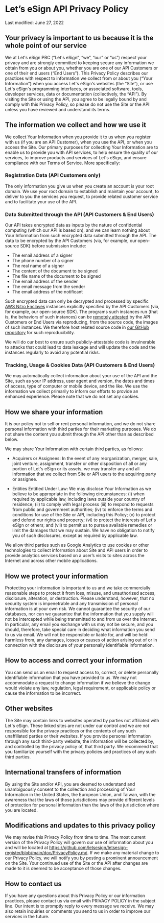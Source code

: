 # Let’s eSign API Privacy Policy

Last modified: June 27, 2022

## Your privacy is important to us because it is the whole point of our service

We at Let's eSign PBC (“Let's eSign”, “we”, “our” or “us”) respect your privacy and are strongly committed to keeping secure any information we obtain from you or about you, whether you are one of our API Customers or one of their end users (“End Users”). This Privacy Policy describes our practices with respect to information we collect from or about you (“Your Information”) when you access Let's eSign's websites (the “Site”), or use Let's eSign's programming interfaces, or associated software, tools, developer services, data or documentation (collectively, the “API”). By visiting the Site or using the API, you agree to be legally bound by and comply with this Privacy Policy, so please do not use the Site or the API unless you have reviewed and understand its terms.

## The information we collect and how we use it

We collect Your Information when you provide it to us when you register with us (if you are an API Customer), when you use the API, or when you access the Site. Our primary purposes for collecting Your Information are to enable us to provide you with API services, to help ensure the quality of our services, to improve products and services of Let's eSign, and ensure compliance with our Terms of Service. More specifically:

### Registration Data (API Customers only)

The only information you give us when you create an account is your root domain. We use your root domain to establish and maintain your account, to deliver to you the services you request, to provide related customer service and to facilitate your use of the API.

### Data Submitted through the API (API Customers & End Users)

Our API takes encrypted data as inputs by the nature of confidential computing (which our API is based on), and we can learn nothing about Your Information from such encrypted data submitted through the API. The data to be encrypted by the API Customers (via, for example, our open-source SDK) before submission include:

- The email address of a signer
- The phone number of a signer
- The real name of a signer
- The content of the document to be signed
- The file name of the document to be signed
- The email address of the sender
- The email message from the sender
- The email address of the notificant

Such encrypted data can only be decrypted and processed by specific [AWS Nitro Enclaves](https://aws.amazon.com/ec2/nitro/nitro-enclaves/) instances explicitly specified by the API Customers (via, for example, our open-source SDK). The programs such instances run (that is, the behaviors of such instances) can be [remotely attested](https://docs.aws.amazon.com/enclaves/latest/user/set-up-attestation.html) by the API Customers or End Users via reproducing, from the source code, the images of such instances. We therefore host related source code in [our GitHub repository](https://github.com/letsesign/letsesign-enclave) for such reproducibility.

We will do our best to ensure such publicly-attestable code is invulnerable to attacks that could lead to data leakage and will update the code and the instances regularly to avoid any potential risks.
 
### Tracking, Usage & Cookies Data (API Customers & End Users)

We may automatically collect information about your use of the API and the Site, such as your IP address, user agent and version, the dates and times of access, type of computer or mobile device, and the like. We use the information we collect primarily to inform our efforts to provide an enhanced experience. Please note that we do not set any cookies.

## How we share your information

It is our policy not to sell or rent personal information, and we do not share personal information with third parties for their marketing purposes. We do not share the content you submit through the API other than as described below.

We may share Your Information with certain third parties, as follows:

- Acquirers or Assignees: In the event of any reorganization, merger, sale, joint venture, assignment, transfer or other disposition of all or any portion of Let's eSign or its assets, we may transfer any and all information that we collect from Site or API users to the acquiring party or assignee.

- Entities Entitled Under Law: We may disclose Your Information as we believe to be appropriate in the following circumstances: (i) when required by applicable law, including laws outside your country of residence; (ii) to comply with legal process (iii) to respond to requests from public and government authorities; (iv) to enforce the terms and conditions for use of the Site or API, including this Policy; (v) to protect and defend our rights and property; (vi) to protect the interests of Let's eSign or others; and (vii) to permit us to pursue available remedies or limit the damages that we may sustain. We have no obligation to notify you of such disclosures, except as required by applicable law.

We allow third parties such as Google Analytics to use cookies or other technologies to collect information about Site and API users in order to provide analytics services based on a user’s visits to sites across the Internet and across other mobile applications.

## How we protect your information

Protecting your information is important to us and we take commercially reasonable steps to protect it from loss, misuse, and unauthorized access, disclosure, alteration, or destruction. Please understand, however, that no security system is impenetrable and any transmission of personal information is at your own risk. We cannot guarantee the security of our databases, nor can we guarantee that the information that you supply will not be intercepted while being transmitted to and from us over the Internet. In particular, any email you exchange with us may not be secure, and you should, therefore, take special care in deciding what information you send to us via email. We will not be responsible or liable for, and will be held harmless from, any damages, losses or causes of action arising out of or in connection with the disclosure of your personally identifiable information.

## How to access and correct your information

You can send us an email to request access to, correct, or delete personally identifiable information that you have provided to us. We may not accommodate a request to change information if we believe the change would violate any law, regulation, legal requirement, or applicable policy or cause the information to be incorrect.

## Other websites

The Site may contain links to websites operated by parties not affiliated with Let's eSign. These linked sites are not under our control and we are not responsible for the privacy practices or the contents of any such unaffiliated parties or their websites. If you provide personal information through any such third-party website, the information will be collected by, and controlled by the privacy policy of, that third party. We recommend that you familiarize yourself with the privacy policies and practices of any such third parties.

## International transfers of information

By using the Site and/or API, you are deemed to understand and unambiguously consent to the collection and processing of Your Information in the United States, the European Union, and Taiwan, with the awareness that the laws of those jurisdictions may provide different levels of protection for personal information than the laws of the jurisdiction where you are located.

## Modifications and updates to this privacy policy

We may revise this Privacy Policy from time to time. The most current version of the Privacy Policy will govern our use of information about you and will be located at https://github.com/letsesign/letsesign-register/blob/main/doc/PrivacyPolicy.md. If we make any material change to our Privacy Policy, we will notify you by posting a prominent announcement on the Site. Your continued use of the Site or the API after changes are made to it is deemed to be acceptance of those changes.

## How to contact us

If you have any questions about this Privacy Policy or our information practices, please contact us via email with PRIVACY POLICY in the subject line. Our intent is to promptly reply to every message we receive. We may also retain inquiries or comments you send to us in order to improve our services in the future.
